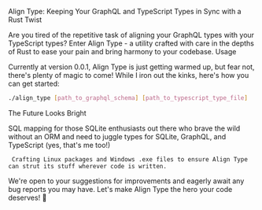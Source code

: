 Align Type: Keeping Your GraphQL and TypeScript Types in Sync with a Rust Twist

Are you tired of the repetitive task of aligning your GraphQL types with your TypeScript types? Enter Align Type - a utility crafted with care in the depths of Rust to ease your pain and bring harmony to your codebase.
Usage

Currently at version 0.0.1, Align Type is just getting warmed up, but fear not, there's plenty of magic to come! While I iron out the kinks, here's how you can get started:


```bash
./align_type [path_to_graphql_schema] [path_to_typescript_type_file]
```

The Future Looks Bright

 SQL mapping for those SQLite enthusiasts out there who brave the wild without an ORM and need to juggle types for SQLite, GraphQL, and TypeScript (yes, that's me too!)

     Crafting Linux packages and Windows .exe files to ensure Align Type can strut its stuff wherever code is written.

We're open to your suggestions for improvements and eagerly await any bug reports you may have. Let's make Align Type the hero your code deserves! 🦾

